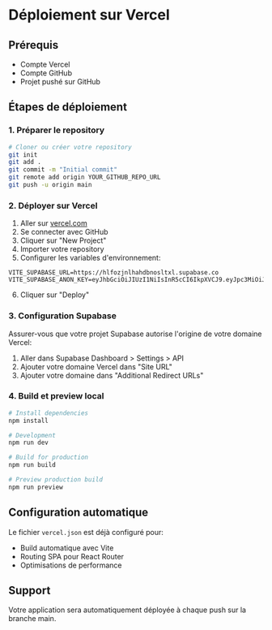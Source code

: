 # Déploiement sur Vercel

## Prérequis

- Compte Vercel
- Compte GitHub
- Projet pushé sur GitHub

## Étapes de déploiement

### 1. Préparer le repository

```bash
# Cloner ou créer votre repository
git init
git add .
git commit -m "Initial commit"
git remote add origin YOUR_GITHUB_REPO_URL
git push -u origin main
```

### 2. Déployer sur Vercel

1. Aller sur [vercel.com](https://vercel.com)
2. Se connecter avec GitHub
3. Cliquer sur "New Project"
4. Importer votre repository
5. Configurer les variables d'environnement:

```env
VITE_SUPABASE_URL=https://hlfozjnlhahdbnosltxl.supabase.co
VITE_SUPABASE_ANON_KEY=eyJhbGciOiJIUzI1NiIsInR5cCI6IkpXVCJ9.eyJpc3MiOiJzdXBhYmFzZSIsInJlZiI6ImhsZm96am5saGFoZGJub3NsdHhsIiwicm9sZSI6ImFub24iLCJpYXQiOjE3NTY1NzQ2ODMsImV4cCI6MjA3MjE1MDY4M30.dfkDxicmr1VZiOeOqDbigPqGuE5uF40Y3zpO3bd2oaQ
```

6. Cliquer sur "Deploy"

### 3. Configuration Supabase

Assurer-vous que votre projet Supabase autorise l'origine de votre domaine Vercel:

1. Aller dans Supabase Dashboard > Settings > API
2. Ajouter votre domaine Vercel dans "Site URL"
3. Ajouter votre domaine dans "Additional Redirect URLs"

### 4. Build et preview local

```bash
# Install dependencies
npm install

# Development
npm run dev

# Build for production
npm run build

# Preview production build
npm run preview
```

## Configuration automatique

Le fichier `vercel.json` est déjà configuré pour:
- Build automatique avec Vite
- Routing SPA pour React Router
- Optimisations de performance

## Support

Votre application sera automatiquement déployée à chaque push sur la branche main.